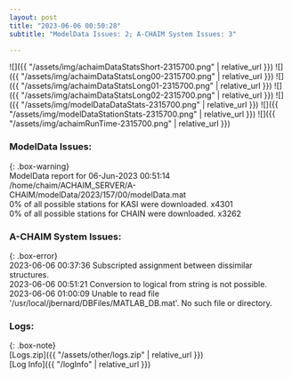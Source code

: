 ```yaml
---
layout: post
title: "2023-06-06 00:50:28"
subtitle: "ModelData Issues: 2; A-CHAIM System Issues: 3"

---
```


![]({{ "/assets/img/achaimDataStatsShort-2315700.png" | relative_url }})
![]({{ "/assets/img/achaimDataStatsLong00-2315700.png" | relative_url }})
![]({{ "/assets/img/achaimDataStatsLong01-2315700.png" | relative_url }})
![]({{ "/assets/img/achaimDataStatsLong02-2315700.png" | relative_url }})
![]({{ "/assets/img/modelDataDataStats-2315700.png" | relative_url }})
![]({{ "/assets/img/modelDataStationStats-2315700.png" | relative_url }})
![]({{ "/assets/img/achaimRunTime-2315700.png" | relative_url }})


### ModelData Issues:  
  
{: .box-warning}  
 ModelData report for 06-Jun-2023 00:51:14   
 /home/chaim/ACHAIM_SERVER/A-CHAIM/modelData/2023/157/00/modelData.mat   
 0% of all possible stations for KASI were downloaded. x4301   
 0% of all possible stations for CHAIN were downloaded. x3262   
  
### A-CHAIM System Issues:  
  
{: .box-error}  
2023-06-06 00:37:36 Subscripted assignment between dissimilar structures.  
2023-06-06 00:51:21 Conversion to logical from string is not possible.  
2023-06-06 01:00:09 Unable to read file '/usr/local/jbernard/DBFiles/MATLAB_DB.mat'. No such file or directory.  

### Logs:  
  
{: .box-note}  
[Logs.zip]({{ "/assets/other/logs.zip" | relative_url }})  
[Log Info]({{ "/logInfo" | relative_url }})  
